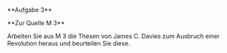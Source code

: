 \*\*Aufgabe 3\*\*



\*\*Zur Quelle M 3\*\*



Arbeiten Sie aus M 3 die Thesen von James C. Davies zum Ausbruch einer Revolution heraus und beurteilen Sie diese.




